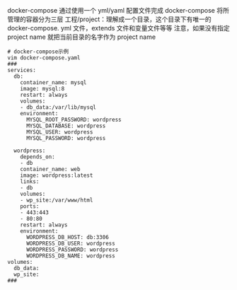 docker-compose 通过使用一个 yml/yaml 配置文件完成
docker-compose 将所管理的容器分为三层
	工程/project：理解成一个目录，这个目录下有唯一的 docker-compose. yml 文件，extends 文件和变量文件等等
	注意，如果没有指定 project name 就把当前目录的名字作为 project name


```shell
# docker-compose示例
vim docker-compose.yaml
###
services: 
  db:
    container_name: mysql
    image: mysql:8
    restart: always
    volumes:
    - db_data:/var/lib/mysql
    environment:
      MYSQL_ROOT_PASSWORD: wordpress
      MYSQL_DATABASE: wordpress
      MYSQL_USER: wordpress
      MYSQL_PASSWORD: wordpress

  wordpress:
    depends_on:
    - db
    container_name: web
    image: wordpress:latest
    links:
    - db
    volumes:
    - wp_site:/var/www/html
    ports:
    - 443:443
    - 80:80
    restart: always
    environment:
      WORDPRESS_DB_HOST: db:3306
      WORDPRESS_DB_USER: wordpress
      WORDPRESS_PASSWORD: wordpress
      WORDPRESS_DB_NAME: wordpress
volumes:
  db_data:
  wp_site:
###
```

